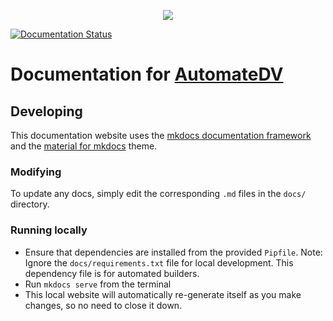 <p align="center">
  <img src="https://user-images.githubusercontent.com/25080503/65772647-89525700-e132-11e9-80ff-12ad30a25466.png">
</p>

[![Documentation Status](https://readthedocs.org/projects/AutomateDV/badge/?version=latest)](https://AutomateDV.readthedocs.io/en/latest/?badge=latest)

# Documentation for [AutomateDV](https://github.com/Datavault-UK/AutomateDV)

## Developing

This documentation website uses the [mkdocs documentation framework](https://www.mkdocs.org/) and 
the [material for mkdocs](https://squidfunk.github.io/mkdocs-material/) theme. 

### Modifying
To update any docs, simply edit the corresponding `.md` files in the `docs/` directory.

### Running locally
- Ensure that dependencies are installed from the provided `Pipfile`. 
Note: Ignore the `docs/requirements.txt` file for local development. This dependency file is for automated builders.
- Run `mkdocs serve` from the terminal
- This local website will automatically re-generate itself as you make changes, so no need to close it down.